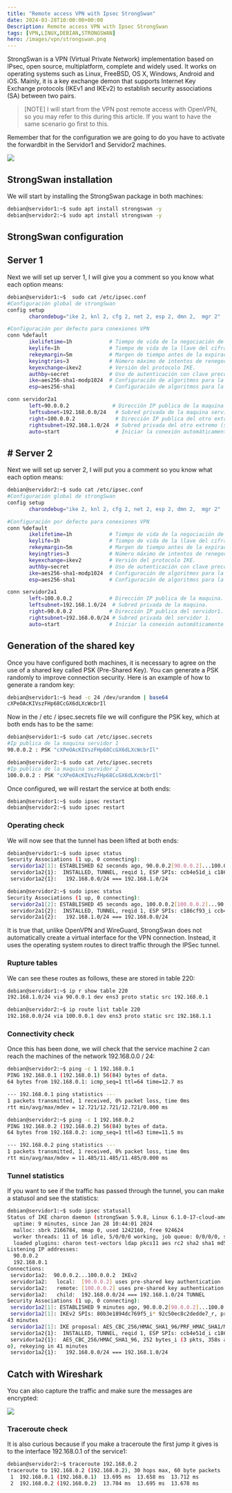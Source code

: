 ```yaml
---
title: "Remote access VPN with Ipsec StrongSwan"
date: 2024-03-28T10:00:00+00:00
Description: Remote access VPN with Ipsec StrongSwan
tags: [VPN,LINUX,DEBIAN,STRONGSWAN]
hero: /images/vpn/strongswan.png
---
```





StrongSwan is a VPN (Virtual Private Network) implementation based on IPsec, open source, multiplatform, complete and widely used. It works on operating systems such as Linux, FreeBSD, OS X, Windows, Android and iOS. Mainly, it is a key exchange demon that supports Internet Key Exchange protocols (IKEv1 and IKEv2) to establish security associations (SA) between two pairs.

> [NOTE]
> I will start from the VPN post remote access with OpenVPN, so you may refer to this during this article. If you want to have the same scenario go first to this.

Remember that for the configuration we are going to do you have to activate the forwardbit in the Servidor1 and Servidor2 machines.

![](../img/Pastedimage20240128105821.png)


## StrongSwan installation

We will start by installing the StrongSwan package in both machines:

```bash
debian@servidor1:~$ sudo apt install strongswan -y
debian@servidor2:~$ sudo apt install strongswan -y
```

## StrongSwan configuration

## Server 1
Next we will set up server 1, I will give you a comment so you know what each option means:

```bash
debian@servidor1:~$  sudo cat /etc/ipsec.conf
#Configuración global de strongSwan
config setup
       charondebug="ike 2, knl 2, cfg 2, net 2, esp 2, dmn 2,  mgr 2"

#Configuración por defecto para conexiones VPN
conn %default
       ikelifetime=1h            # Tiempo de vida de la negociación de intercambio de claves y SA.
       keylife=1h                # Tiempo de vida de la llave del cifrado.
       rekeymargin=5m            # Margen de tiempo antes de la expiración para la renovación.
       keyingtries=3             # Número máximo de intentos de renegociación.
       keyexchange=ikev2         # Versión del protocolo IKE.
       authby=secret             # Uso de autenticación con clave precompartida (PSK).
       ike=aes256-sha1-modp1024  # Configuración de algoritmos para la fase IKE.
       esp=aes256-sha1           # Configuración de algoritmos para la fase ESP.

conn servidor2a1
       left=90.0.0.2              # Dirección IP publica de la maquina (servidor1).
       leftsubnet=192.168.0.0/24   # Subred privada de la maquina servidor 1.
       right=100.0.0.2             # Dirección IP publica del otro extremo (servidor2).
       rightsubnet=192.168.1.0/24  # Subred privada del otro extremo (servidor 2).
       auto=start                  # Iniciar la conexión automáticamente al arrancar strongSwan.
```

## # Server 2

Next we will set up server 2, I will put you a comment so you know what each option means:

```bash
debian@servidor2:~$ sudo cat /etc/ipsec.conf
#Configuración global de strongSwan
config setup
       charondebug="ike 2, knl 2, cfg 2, net 2, esp 2, dmn 2,  mgr 2"

#Configuración por defecto para conexiones VPN
conn %default
       ikelifetime=1h            # Tiempo de vida de la negociación de intercambio de claves y SA.
       keylife=1h                # Tiempo de vida de la llave del cifrado.
       rekeymargin=5m            # Margen de tiempo antes de la expiración para la renovación.
       keyingtries=3             # Número máximo de intentos de renegociación.
       keyexchange=ikev2         # Versión del protocolo IKE.
       authby=secret             # Uso de autenticación con clave precompartida (PSK).
       ike=aes256-sha1-modp1024  # Configuración de algoritmos para la fase IKE.
       esp=aes256-sha1           # Configuración de algoritmos para la fase ESP.

conn servidor2a1
       left=100.0.0.2            # Dirección IP publica de la maquina.
       leftsubnet=192.168.1.0/24  # Subred privada de la maquina.
       right=90.0.0.2            # Dirección IP publica del servidor1.
       rightsubnet=192.168.0.0/24 # Subred privada del servidor 1.
       auto=start                # Iniciar la conexión automáticamente al arrancar strongSwan.
```

## Generation of the shared key

Once you have configured both machines, it is necessary to agree on the use of a shared key called PSK (Pre-Shared Key). You can generate a PSK randomly to improve connection security. Here is an example of how to generate a random key:

```bash
debian@servidor1:~$ head -c 24 /dev/urandom | base64
cXPeOAcKIVszFHp68CcGX6dLXcWcbrIl
```

Now in the / etc / ipsec.secrets file we will configure the PSK key, which at both ends has to be the same:

```bash
debian@servidor1:~$ sudo cat /etc/ipsec.secrets 
#Ip publica de la maquina servidor 1
90.0.0.2 : PSK "cXPeOAcKIVszFHp68CcGX6dLXcWcbrIl"

debian@servidor2:~$ sudo cat /etc/ipsec.secrets 
#Ip publica de la maquina servidor 2
100.0.0.2 : PSK "cXPeOAcKIVszFHp68CcGX6dLXcWcbrIl"
```

Once configured, we will restart the service at both ends:

```bash
debian@servidor1:~$ sudo ipsec restart 
debian@servidor2:~$ sudo ipsec restart 
```

### Operating check

We will now see that the tunnel has been lifted at both ends:

```bash
debian@servidor1:~$ sudo ipsec status
Security Associations (1 up, 0 connecting):
 servidor1a2[1]: ESTABLISHED 62 seconds ago, 90.0.0.2[90.0.0.2]...100.0.0.2[100.0.0.2]
 servidor1a2{1}:  INSTALLED, TUNNEL, reqid 1, ESP SPIs: ccb4e51d_i c186cf93_o
 servidor1a2{1}:   192.168.0.0/24 === 192.168.1.0/24

debian@servidor2:~$ sudo ipsec status
Security Associations (1 up, 0 connecting):
 servidor2a1[2]: ESTABLISHED 45 seconds ago, 100.0.0.2[100.0.0.2]...90.0.0.2[90.0.0.2]
 servidor2a1{2}:  INSTALLED, TUNNEL, reqid 1, ESP SPIs: c186cf93_i ccb4e51d_o
 servidor2a1{2}:   192.168.1.0/24 === 192.168.0.0/24
```

It is true that, unlike OpenVPN and WireGuard, StrongSwan does not automatically create a virtual interface for the VPN connection. Instead, it uses the operating system routes to direct traffic through the IPSec tunnel.

### Rupture tables

We can see these routes as follows, these are stored in table 220:

```bash
debian@servidor1:~$ ip r show table 220
192.168.1.0/24 via 90.0.0.1 dev ens3 proto static src 192.168.0.1 

debian@servidor2:~$ ip route list table 220
192.168.0.0/24 via 100.0.0.1 dev ens3 proto static src 192.168.1.1 
```

### Connectivity check

Once this has been done, we will check that the service machine 2 can reach the machines of the network 192.168.0.0 / 24:

```bash
debian@servidor2:~$ ping -c 1 192.168.0.1
PING 192.168.0.1 (192.168.0.1) 56(84) bytes of data.
64 bytes from 192.168.0.1: icmp_seq=1 ttl=64 time=12.7 ms

--- 192.168.0.1 ping statistics ---
1 packets transmitted, 1 received, 0% packet loss, time 0ms
rtt min/avg/max/mdev = 12.721/12.721/12.721/0.000 ms

debian@servidor2:~$ ping -c 1 192.168.0.2
PING 192.168.0.2 (192.168.0.2) 56(84) bytes of data.
64 bytes from 192.168.0.2: icmp_seq=1 ttl=63 time=11.5 ms

--- 192.168.0.2 ping statistics ---
1 packets transmitted, 1 received, 0% packet loss, time 0ms
rtt min/avg/max/mdev = 11.485/11.485/11.485/0.000 ms
```

### Tunnel statistics

If you want to see if the traffic has passed through the tunnel, you can make a statusol and see the statistics:

```bash
debian@servidor1:~$ sudo ipsec statusall 
Status of IKE charon daemon (strongSwan 5.9.8, Linux 6.1.0-17-cloud-amd64, x86_64):
  uptime: 9 minutes, since Jan 28 10:44:01 2024
  malloc: sbrk 2166784, mmap 0, used 1242160, free 924624
  worker threads: 11 of 16 idle, 5/0/0/0 working, job queue: 0/0/0/0, scheduled: 2
  loaded plugins: charon test-vectors ldap pkcs11 aes rc2 sha2 sha1 md5 mgf1 random nonce x509 revocation constraints pubkey pkcs1 pkcs7 pkcs12 pgp dnskey sshkey pem openssl gcrypt pkcs8 af-alg fips-prf gmp curve25519 agent chapoly xcbc cmac hmac kdf ctr ccm gcm drbg curl attr kernel-netlink resolve socket-default connmark forecast farp stroke updown eap-identity eap-aka eap-md5 eap-gtc eap-mschapv2 eap-radius eap-tls eap-ttls eap-tnc xauth-generic xauth-eap xauth-pam tnc-tnccs dhcp lookip error-notify certexpire led addrblock unity counters
Listening IP addresses:
  90.0.0.2
  192.168.0.1
Connections:
 servidor1a2:  90.0.0.2...100.0.0.2  IKEv2
 servidor1a2:   local:  [90.0.0.2] uses pre-shared key authentication
 servidor1a2:   remote: [100.0.0.2] uses pre-shared key authentication
 servidor1a2:   child:  192.168.0.0/24 === 192.168.1.0/24 TUNNEL
Security Associations (1 up, 0 connecting):
 servidor1a2[1]: ESTABLISHED 9 minutes ago, 90.0.0.2[90.0.0.2]...100.0.0.2[100.0.0.2]
 servidor1a2[1]: IKEv2 SPIs: 80b3e1894dc769f5_i* 92c50ec8c2dedde7_r, pre-shared key reauthentication in 
43 minutes
 servidor1a2[1]: IKE proposal: AES_CBC_256/HMAC_SHA1_96/PRF_HMAC_SHA1/MODP_1024
 servidor1a2{1}:  INSTALLED, TUNNEL, reqid 1, ESP SPIs: ccb4e51d_i c186cf93_o
 servidor1a2{1}:  AES_CBC_256/HMAC_SHA1_96, 252 bytes_i (3 pkts, 358s ago), 280 bytes_o (3 pkts, 355s ag
o), rekeying in 41 minutes
 servidor1a2{1}:   192.168.0.0/24 === 192.168.1.0/24
```

## Catch with Wireshark

You can also capture the traffic and make sure the messages are encrypted:

![](../img/Pastedimage20240128112552.png)

### Traceroute check

It is also curious because if you make a traceroute the first jump it gives is to the interface 192.168.0.1 of the service1:

```bash
debian@servidor2:~$ traceroute 192.168.0.2
traceroute to 192.168.0.2 (192.168.0.2), 30 hops max, 60 byte packets
 1  192.168.0.1 (192.168.0.1)  13.695 ms  13.658 ms  13.712 ms
 2  192.168.0.2 (192.168.0.2)  13.704 ms  13.695 ms  13.678 ms
```
